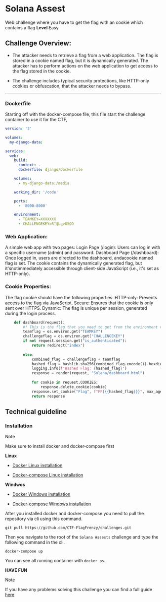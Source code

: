 # Solana Assest

Web challenge where you have to get the flag with an cookie which contains a flag **Level**:Easy


## Challenge Overview:

  - The attacker needs to retrieve a flag from a web application. The flag is stored in a cookie named flag, but it is dynamically generated. The attacker has to perform actions on the web application to get access to the flag stored in the cookie.

  - The challenge includes typical security protections, like HTTP-only cookies or obfuscation, that the attacker needs to bypass.

---

### Dockerfile

Starting off with the docker-compose file, this file start the challenge container to use it for the CTF, 

```yml
version: '3'

volumes:
  my-django-data:

services:
  web:
    build:
      context: .
      dockerfile: django/Dockerfile

    volumes:
      - my-django-data:/media

    working_dir: '/code'

    ports:
      - '8000:8000'

    environment:
      - TEAMKEY=XXXXXXX
      - CHALLENGEKEY=R^@LgvG5QD
```

### Web Application:

  A simple web app with two pages:
  Login Page (/login): Users can log in with a specific username (admin) and password.
  Dashboard Page (/dashboard): Once logged in, users are directed to the dashboard, andacookie named flag is set. The cookie contains the dynamically generated flag, but it'snotimmediately accessible through client-side JavaScript (i.e., it's set as HTTP-only).

### Cookie Properties:

  The flag cookie should have the following properties:
  HTTP-only: Prevents access to the flag via JavaScript.
  Secure: Ensures that the cookie is only sent over HTTPS.
  Dynamic: The flag is unique per session, generated during the login process.

```python
    def dashboard(request):
        #! This is the flag that you need to get from the environment variables
        teamflag = os.environ.get("TEAMKEY")
        challengeflag = os.environ.get("CHALLENGEKEY")
        if not request.session.get("is_authenticated"):
            return redirect("index")
        
        else:
            combined_flag = challengeflag + teamflag
            hashed_flag = hashlib.sha256(combined_flag.encode()).hexdigest()
            logging.info(f"Hashed Flag: {hashed_flag}")
            response = render(request, "Solana/dashboard.html")
            
            for cookie in request.COOKIES:
                response.delete_cookie(cookie)
            response.set_cookie("Flag", f"FF{{{hashed_flag}}}", max_age=7 * 24 * 60 * 60)
            return response
```

## Technical guideline

### Installation

> [!NOTE]
> Make sure to install docker and docker-compose first

**Linux**

- [Docker Linux installation](https://docs.docker.com/engine/install/ubuntu/)

- [Docker-compose Linux installation](https://docs.docker.com/compose/install/linux/)

**Windwos**

- [Docker Windows installation](https://docs.docker.com/desktop/setup/install/windows-install/)

- [Docker-compose Windows installation](https://docs.docker.com/compose/install/)

After you installed docker and docker-compose you need to pull the repository via cli using this command.

```
git pull https://github.com/CTF-FlagFrenzy/challenges.git
```

Then you navigate to the root of the `Solana Assests` challenge and type the following command in the cli.

```
docker-compose up
```

You can see all running container with `docker ps`.

**HAVE FUN**

> [!NOTE]
> If you have any problems solving this challenge you can find a full guide [here](https://github.com/CTF-FlagFrenzy/challenges/blob/main/Solana_Assets/writeup/writeup.md)



